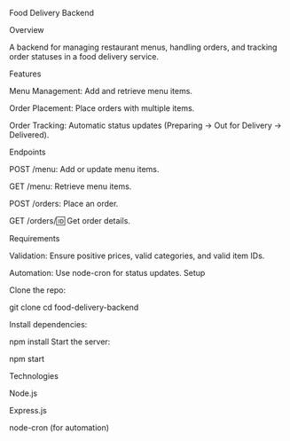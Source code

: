 Food Delivery Backend 

Overview

A backend for managing restaurant menus, handling orders, and tracking order statuses in a food delivery service.

Features

Menu Management: Add and retrieve menu items.

Order Placement: Place orders with multiple items.

Order Tracking: Automatic status updates (Preparing → Out for Delivery → Delivered).

Endpoints

POST /menu: Add or update menu items.

GET /menu: Retrieve menu items.

POST /orders: Place an order.

GET /orders/:id: Get order details.

Requirements

Validation: Ensure positive prices, valid categories, and valid item IDs.

Automation: Use node-cron for status updates.
Setup

Clone the repo:

git clone <repo-url>
cd food-delivery-backend

Install dependencies:

npm install
Start the server:

npm start

Technologies

Node.js

Express.js

node-cron (for automation)
